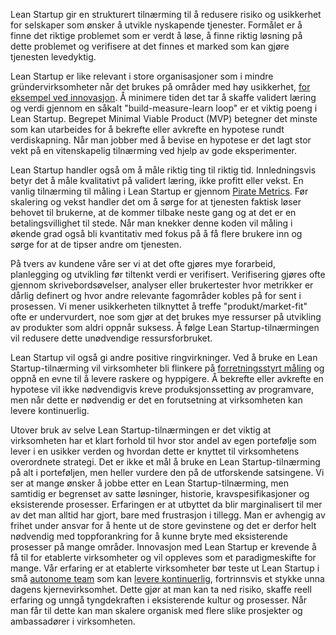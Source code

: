 Lean Startup gir en strukturert tilnærming til å redusere risiko og usikkerhet for selskaper som ønsker å utvikle nyskapende tjenester. Formålet er å finne det riktige problemet som er verdt å løse, å finne riktig løsning på dette problemet og verifisere at det finnes et marked som kan gjøre tjenesten levedyktig. 

Lean Startup er like relevant i store organisasjoner som i mindre gründervirksomheter når det brukes på områder med høy usikkerhet, [for eksempel ved innovasjon](https://radar.bekk.no/tech2017/prosess-og-kvalitet/explore-exploit). Å minimere tiden det tar å skaffe validert læring og verdi gjennom en såkalt "build-measure-learn loop" er et viktig poeng i Lean Startup. Begrepet Minimal Viable Product (MVP) betegner det minste som kan utarbeides for å bekrefte eller avkrefte en hypotese rundt verdiskapning. Når man jobber med å bevise en hypotese er det lagt stor vekt på en vitenskapelig tilnærming ved hjelp av gode eksperimenter. 

Lean Startup handler også om å måle riktig ting til riktig tid. Innledningsvis betyr det å måle kvalitativt på validert læring, ikke profitt eller vekst. En vanlig tilnærming til måling i Lean Startup er gjennom [Pirate Metrics](http://www.expectedbehavior.com/experiments/pirate_metrics/). Før skalering og vekst handler det om å sørge for at tjenesten faktisk løser behovet til brukerne, at de kommer tilbake neste gang og at det er en betalingsvillighet til stede. Når man knekker denne koden vil måling i økende grad også bli kvantitativ med fokus på å få flere brukere inn og sørge for at de tipser andre om tjenesten.

På tvers av kundene våre ser vi at det ofte gjøres mye forarbeid, planlegging og utvikling før tiltenkt verdi er verifisert. Verifisering gjøres ofte gjennom skrivebordsøvelser, analyser eller brukertester hvor metrikker er dårlig definert og hvor andre relevante fagområder kobles på for sent i prosessen. Vi mener usikkerheten tilknyttet å treffe "produkt/market-fit" ofte er undervurdert, noe som gjør at det brukes mye ressurser på utvikling av produkter som aldri oppnår suksess. Å følge Lean Startup-tilnærmingen vil redusere dette unødvendige ressursforbruket.

Lean Startup vil også gi andre positive ringvirkninger. Ved å bruke en Lean Startup-tilnærming vil virksomheter bli flinkere på [forretningsstyrt måling](https://radar.bekk.no/tech2017/prosess-og-kvalitet/maling-av-forretningsverdi-og-gevinstoppnaelse) og oppnå en evne til å levere raskere og hyppigere. Å bekrefte eller avkrefte en hypotese vil ikke nødvendigvis kreve produksjonssetting av programvare, men når dette er nødvendig er det en forutsetning at virksomheten kan levere kontinuerlig.

Utover bruk av selve Lean Startup-tilnærmingen er det viktig at virksomheten har et klart forhold til hvor stor andel av egen portefølje som lever i en usikker verden og hvordan dette er knyttet til virksomhetens overordnete strategi. Det er ikke et mål å bruke en Lean Startup-tilnærming på alt i porteføljen, men heller vurdere den på de utforskende satsingene. Vi ser at mange ønsker å jobbe etter en Lean Startup-tilnærming, men samtidig er begrenset av satte løsninger, historie, kravspesifikasjoner og eksisterende prosesser. Erfaringen er at utbyttet da blir marginalisert til mer av det man alltid har gjort, bare med frustrasjon i tillegg. Man er avhengig av frihet under ansvar for å hente ut de store gevinstene og det er derfor helt nødvendig med toppforankring for å kunne bryte med eksisterende prosesser på mange områder. Innovasjon med Lean Startup er krevende å få til for etablerte virksomheter og vil oppleves som et paradigmeskifte for mange. Vår erfaring er at etablerte virksomheter bør teste ut Lean Startup i små [autonome team](https://radar.bekk.no/tech2017/prosess-og-kvalitet/autonome-team-med-leveranse-og-driftsansvar) som kan [levere kontinuerlig](https://radar.bekk.no/tech2017/prosess-og-kvalitet/kontinuerlige-leveranser), fortrinnsvis et stykke unna dagens kjernevirksomhet. Dette gjør at man kan ta ned risiko, skaffe reell erfaring og unngå tyngdekraften i eksisterende kultur og prosesser. Når man får til dette kan man skalere organisk med flere slike prosjekter og ambassadører i virksomheten.
